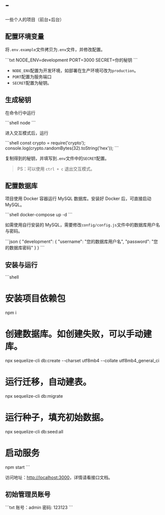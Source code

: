 # -
一些个人的项目（前台+后台）


## 配置环境变量

将`.env.example`文件拷贝为`.env`文件，并修改配置。

\```txt
NODE_ENV=development
PORT=3000
SECRET=你的秘钥
\```

- `NODE_ENV`配置为开发环境，如部署在生产环境可改为`production`。
- `PORT`配置为服务端口
- `SECRET`配置为秘钥。

## 生成秘钥

在命令行中运行 

\```shell
node
\```

进入交互模式后，运行

\```shell
const crypto = require('crypto');
console.log(crypto.randomBytes(32).toString('hex'));
\```

复制得到的秘钥，并填写到`.env`文件中的`SECRET`配置。

> PS：可以使用 `ctrl + c` 退出交互模式。

## 配置数据库

项目使用 Docker 容器运行 MySQL 数据库。安装好 Docker 后，可直接启动 MySQL。

\```shell
docker-compose up -d
\```

如需使用自行安装的 MySQL，需要修改`config/config.js`文件中的数据库用户名与密码。

\```json
{
  "development": {
    "username": "您的数据库用户名",
    "password": "您的数据库密码"
  }
}
\```

## 安装与运行

\```shell
# 安装项目依赖包
npm i

# 创建数据库。如创建失败，可以手动建库。
npx sequelize-cli db:create --charset utf8mb4 --collate utf8mb4_general_ci

# 运行迁移，自动建表。
npx sequelize-cli db:migrate

# 运行种子，填充初始数据。
npx sequelize-cli db:seed:all

# 启动服务
npm start
\```

访问地址：[http://localhost:3000](http://localhost:3000)，详情请看接口文档。

## 初始管理员账号

\```txt
账号：admin
密码: 123123
\```




